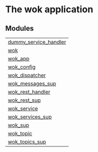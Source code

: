 

# The wok application #


## Modules ##


<table width="100%" border="0" summary="list of modules">
<tr><td><a href="dummy_service_handler.md" class="module">dummy_service_handler</a></td></tr>
<tr><td><a href="wok.md" class="module">wok</a></td></tr>
<tr><td><a href="wok_app.md" class="module">wok_app</a></td></tr>
<tr><td><a href="wok_config.md" class="module">wok_config</a></td></tr>
<tr><td><a href="wok_dispatcher.md" class="module">wok_dispatcher</a></td></tr>
<tr><td><a href="wok_messages_sup.md" class="module">wok_messages_sup</a></td></tr>
<tr><td><a href="wok_rest_handler.md" class="module">wok_rest_handler</a></td></tr>
<tr><td><a href="wok_rest_sup.md" class="module">wok_rest_sup</a></td></tr>
<tr><td><a href="wok_service.md" class="module">wok_service</a></td></tr>
<tr><td><a href="wok_services_sup.md" class="module">wok_services_sup</a></td></tr>
<tr><td><a href="wok_sup.md" class="module">wok_sup</a></td></tr>
<tr><td><a href="wok_topic.md" class="module">wok_topic</a></td></tr>
<tr><td><a href="wok_topics_sup.md" class="module">wok_topics_sup</a></td></tr></table>

